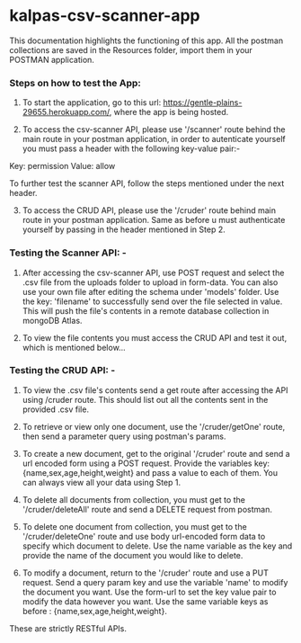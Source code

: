 # kalpas-csv-scanner-app
This documentation highlights the functioning of this app.
All the postman collections are saved in the Resources folder, import them in your POSTMAN application.
### Steps on how to test the App:

1. To start the application, go to this url: https://gentle-plains-29655.herokuapp.com/,
where the app is being hosted.

2. To access the csv-scanner API, please use '/scanner' route behind the main route in your postman application, in order to autenticate yourself you must pass a header with the following key-value pair:-

Key: permission
Value: allow

To further test the scanner API, follow the steps mentioned under the next header.

3. To access the CRUD API, please use the '/cruder' route behind main route in your postman application. Same as before u must authenticate yourself by passing in the header mentioned in Step 2.


### Testing the Scanner API: - 
1. After accessing the csv-scanner API, use POST request and select the .csv file from the uploads folder to upload in form-data. You can also use your own file after editing the schema under 'models' folder. Use the key: 'filename' to successfully send over the file selected in value. This will push the file's contents in a remote database collection in mongoDB Atlas.

2. To view the file contents you must access the CRUD API and test it out, which is mentioned below...

### Testing the CRUD API: -
1. To view the .csv file's contents send a get route after accessing the API using /cruder route. This should list out all the contents sent in the provided .csv file.

2. To retrieve or view only one document, use the '/cruder/getOne' route, then send a parameter query using postman's params.

3. To create a new document, get to the original '/cruder' route and send a url encoded form using a POST request. Provide the variables key: {name,sex,age,height,weight} and pass a value to each of them.  You can always view all your data using Step 1.

4. To delete all documents from collection, you must get to the '/cruder/deleteAll' route and send a DELETE request from postman.

5. To delete one document from collection, you must get to the '/cruder/deleteOne' route and use body url-encoded form data to specify which document to delete. Use the name variable as the key and provide the name of the document you would like to delete.

6. To modify a document, return to the '/cruder' route and use a PUT request. Send a query param key and use the variable 'name' to modify the document you want. Use the form-url to set the key value pair to modify the data however you want. Use the same variable keys as before : {name,sex,age,height,weight}.


These are strictly RESTful APIs.

